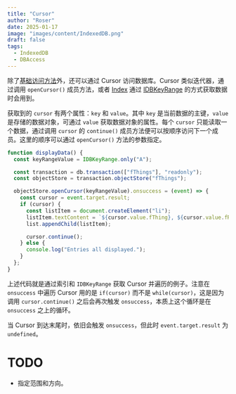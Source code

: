 ```yaml
---
title: "Cursor"
author: "Roser"
date: 2025-01-17
image: "images/content/IndexedDB.png"
draft: false
tags:
  - IndexedDB
  - DBAccess
---
```

除了[基础访问方法](创建与访问%20Object%20Store.md)外，还可以通过 Cursor 访问数据库。Cursor 类似迭代器，通过调用 `openCursor()` 成员方法，或者 [Index](Index.md) 通过 [IDBKeyRange](IDBKeyRange.md) 的方式获取数据时会用到。

获取到的 `cursor` 有两个属性：`key` 和 `value`。其中 `key` 是当前数据的主键，`value` 是存储的数据对象，可通过 `value` 获取数据对象的属性。每个 `cursor` 只能读取一个数据，通过调用 `cursor` 的 `continue()` 成员方法便可以按顺序访问下一个成员。这里的顺序可以通过 `openCursor()` 方法的参数指定。

```typescript
function displayData() {
  const keyRangeValue = IDBKeyRange.only("A");

  const transaction = db.transaction(["fThings"], "readonly");
  const objectStore = transaction.objectStore("fThings");

  objectStore.openCursor(keyRangeValue).onsuccess = (event) => {
    const cursor = event.target.result;
    if (cursor) {
      const listItem = document.createElement("li");
      listItem.textContent = `${cursor.value.fThing}, ${cursor.value.fRating}`;
      list.appendChild(listItem);

      cursor.continue();
    } else {
      console.log("Entries all displayed.");
    }
  };
}

```

上述代码就是通过索引和 `IDBKeyRange` 获取 Cursor 并遍历的例子。注意在 `onsuccess` 中遍历 Cursor 用的是 `if(cursor)` 而不是 `while(cursor)`，这是因为调用 `cursor.continue()` 之后会再次触发 `onsuccess`，本质上这个循环是在 `onsuccess` 之上的循环。

当 Cursor 到达末尾时，依旧会触发 `onsuccess`，但此时 `event.target.result` 为 `undefined`。
# TODO

- 指定范围和方向。